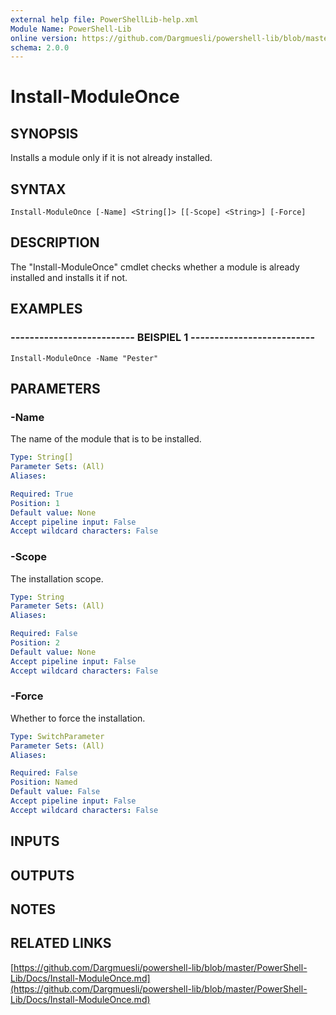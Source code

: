 ```yaml
---
external help file: PowerShellLib-help.xml
Module Name: PowerShell-Lib
online version: https://github.com/Dargmuesli/powershell-lib/blob/master/PowerShell-Lib/Docs/Install-ModuleOnce.md
schema: 2.0.0
---
```


# Install-ModuleOnce

## SYNOPSIS
Installs a module only if it is not already installed.

## SYNTAX

```
Install-ModuleOnce [-Name] <String[]> [[-Scope] <String>] [-Force]
```

## DESCRIPTION
The "Install-ModuleOnce" cmdlet checks whether a module is already installed and installs it if not.

## EXAMPLES

### -------------------------- BEISPIEL 1 --------------------------
```
Install-ModuleOnce -Name "Pester"
```

## PARAMETERS

### -Name
The name of the module that is to be installed.

```yaml
Type: String[]
Parameter Sets: (All)
Aliases: 

Required: True
Position: 1
Default value: None
Accept pipeline input: False
Accept wildcard characters: False
```

### -Scope
The installation scope.

```yaml
Type: String
Parameter Sets: (All)
Aliases: 

Required: False
Position: 2
Default value: None
Accept pipeline input: False
Accept wildcard characters: False
```

### -Force
Whether to force the installation.

```yaml
Type: SwitchParameter
Parameter Sets: (All)
Aliases: 

Required: False
Position: Named
Default value: False
Accept pipeline input: False
Accept wildcard characters: False
```

## INPUTS

## OUTPUTS

## NOTES

## RELATED LINKS

[https://github.com/Dargmuesli/powershell-lib/blob/master/PowerShell-Lib/Docs/Install-ModuleOnce.md](https://github.com/Dargmuesli/powershell-lib/blob/master/PowerShell-Lib/Docs/Install-ModuleOnce.md)

